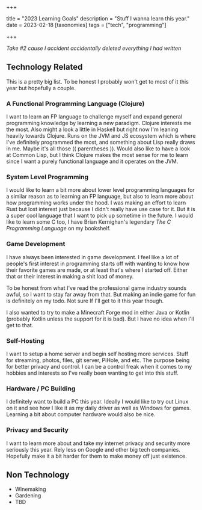 +++

title = "2023 Learning Goals"
description = "Stuff I wanna learn this year."
date = 2023-02-18
[taxonomies]
tags = ["tech", "programming"]

+++

*Take #2 cause I accident accidentally  deleted everything I had written*

## Technology Related

This is a pretty big list. To be honest I probably won't get to most of it this year but hopefully a couple.

### A Functional Programming Language (Clojure)

I want to learn an FP language to challenge myself and expand general programming knowledge by learning a new paradigm. Clojure interests me the most. Also might a look a little in Haskell but right now I'm leaning heavily towards Clojure. Runs on the JVM and JS ecosystem which is where I've definitely programmed the most, and something about Lisp really draws in me. Maybe it's all those (( parentheses )). Would also like to have a look at Common Lisp, but I think Clojure makes the most sense for me to learn since I want a purely functional language and it operates on the JVM. 

### System Level Programming

I would like to learn a bit more about lower level programming languages for a similar reason as to learning an FP language, but also to learn more about how programming works under the hood. I was making an effort to learn Rust but lost interest just because I didn't really have use case for it. But it is a super cool language that I want to pick up sometime in the future. I would like to learn some C too, I have Brian Kernighan's legendary *The C Programming Language* on my bookshelf.

### Game Development

I have always been interested in game development. I feel like a lot of people's first interest in programming starts off with wanting to know how their favorite games are made, or at least that's where I started off. Either that or their interest in making a shit load of money. 

To be honest from what I've read the professional game industry sounds awful, so I want to stay far away from that. But making an indie game for fun is definitely on my todo. Not sure If I'll get to it this year though.

I also wanted to try to make a Minecraft Forge mod in either Java or Kotlin (probably Kotlin unless the support for it is bad). But I have no idea when I'll get to that.

### Self-Hosting

I want to setup a home server and begin self hosting more services. Stuff for streaming, photos, files, git server, PiHole, and etc. The purpose being for better privacy and control. I can be a control freak when it comes to my hobbies and interests so I've really been wanting to get into this stuff.

### Hardware / PC Building

I definitely want to build a PC this year. Ideally I would like to try out Linux on it and see how I like it as my daily driver as well as Windows for games. Learning a bit about computer hardware would also be nice.

### Privacy and Security

I want to learn more about and take my internet privacy and security more seriously this year. Rely less on Google and other big tech companies. Hopefully make it a bit harder for them to make money off just existence.

## Non Technology
- Winemaking
- Gardening
- TBD
